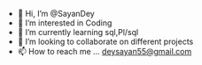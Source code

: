 - 👋 Hi, I’m @SayanDey
- 👀 I’m interested in Coding
- 🌱 I’m currently learning sql,Pl/sql
- 💞️ I’m looking to collaborate on different projects
- 📫 How to reach me ... deysayan55@gmail.com

<!---
agentsayan/agentsayan is a ✨ special ✨ repository because its `README.md` (this file) appears on your GitHub profile.
You can click the Preview link to take a look at your changes.
--->
